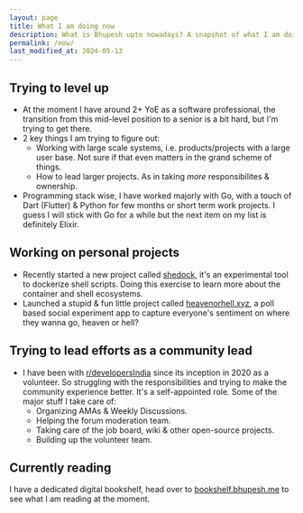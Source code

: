 ```yaml
---
layout: page
title: What I am doing now
description: What is Bhupesh upto nowadays? A snapshot of what I am doing at the moment.
permalink: /now/
last_modified_at: 2024-05-13
---
```


## Trying to level up

- At the moment I have around 2+ YoE as a software professional, the transition from this mid-level position to a senior is a bit hard, but I'm trying to get there.
- 2 key things I am trying to figure out:
  - Working with large scale systems, i.e. products/projects with a large user base. Not sure if that even matters in the grand scheme of things.
  - How to lead larger projects. As in taking _more_ responsibilites & ownership.
- Programming stack wise, I have worked majorly with Go, with a touch of Dart (Flutter) & Python for few months or short term work projects. I guess I will stick with Go for a while but the next item on my list is definitely Elixir.

## Working on personal projects

- Recently started a new project called [shedock](https://github.com/shedock/shedock), it's an experimental tool to dockerize shell scripts. Doing this exercise to learn more about the container and shell ecosystems.
- Launched a stupid & fun little project called [heavenorhell.xyz](https://heavenorhell.xyz/), a poll based social experiment app to capture everyone's sentiment on where they wanna go, heaven or hell?

## Trying to lead efforts as a community lead

- I have been with [r/developersIndia](https://reddit.com/r/developersIndia) since its inception in 2020 as a volunteer. So struggling with the responsibilities and trying to make the community experience better. It's a self-appointed role. Some of the major stuff I take care of:
  - Organizing AMAs & Weekly Discussions.
  - Helping the forum moderation team.
  - Taking care of the job board, wiki & other open-source projects.
  - Building up the volunteer team.

## Currently reading

I have a dedicated digital bookshelf, head over to [bookshelf.bhupesh.me](https://bookshelf.bhupesh.me/) to see what I am reading at the moment.
